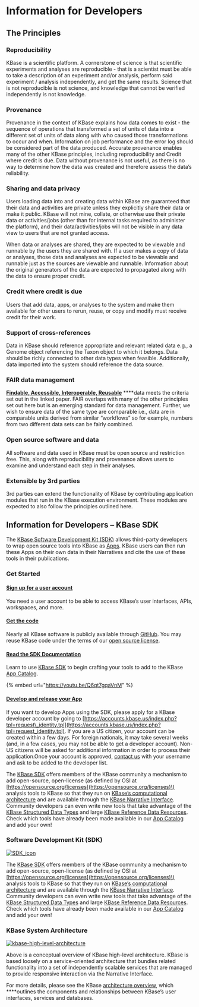 # Information for Developers

## **The Principles**

### **Reproducibility**

KBase is a scientific platform. A cornerstone of science is that scientific experiments and analyses are reproducible - that is a scientist must be able to take a description of an experiment and/or analysis, perform said experiment / analysis independently, and get the same results. Science that is not reproducible is not science, and knowledge that cannot be verified independently is not knowledge.

### **Provenance**

Provenance in the context of KBase explains how data comes to exist - the sequence of operations that transformed a set of units of data into a different set of units of data along with who caused those transformations to occur and when. Information on job performance and the error log should be considered part of the data produced. Accurate provenance enables many of the other KBase principles, including reproducibility and Credit where credit is due. Data without provenance is not useful, as there is no way to determine how the data was created and therefore assess the data’s reliability.

### **Sharing and data privacy**

Users loading data into and creating data within KBase are guaranteed that their data and activities are private unless they explicitly share their data or make it public. KBase will not mine, collate, or otherwise use their private data or activities/jobs \(other than for internal tasks required to administer the platform\), and their data/activities/jobs will not be visible in any data view to users that are not granted access.

When data or analyses are shared, they are expected to be viewable and runnable by the users they are shared with. If a user makes a copy of data or analyses, those data and analyses are expected to be viewable and runnable just as the sources are viewable and runnable. Information about the original generators of the data are expected to propagated along with the data to ensure proper credit. 

### **Credit where credit is due**

Users that add data, apps, or analyses to the system and make them available for other users to rerun, reuse, or copy and modify must receive credit for their work.

### **Support of cross-references**

Data in KBase should reference appropriate and relevant related data e.g., a Genome object referencing the Taxon object to which it belongs. Data should be richly connected to other data types when feasible. Additionally, data imported into the system should reference the data source.

### **FAIR data management**

[**Findable, Accessible, Interoperable, Reusable**](https://www.nature.com/articles/sdata201618) ****data meets the criteria set out in the linked paper. FAIR overlaps with many of the other principles set out here but is an emerging standard for data management. Further, we wish to ensure data of the same type are comparable i.e., data are in comparable units derived from similar “workflows” so for example, numbers from two different data sets can be fairly combined. 

### **Open source software and data**

All software and data used in KBase must be open source and restriction free. This, along with reproducibility and provenance allows users to examine and understand each step in their analyses.

### **Extensible by 3rd parties**

3rd parties can extend the functionality of KBase by contributing application modules that run in the KBase execution environment. These modules are expected to also follow the principles outlined here.



## Information for Developers – KBase SDK

The [KBase Software Development Kit \(SDK\)](https://github.com/kbase/sdkbase2) allows third-party developers to wrap open source tools into KBase as [Apps](https://narrative.kbase.us/#appcatalog). KBase users can then run these Apps on their own data in their Narratives and cite the use of these tools in their publications.

### Get Started

#### [Sign up for a user account](https://kbase.us/sign-up-for-a-kbase-account/)

You need a user account to be able to access KBase’s user interfaces, APIs, workspaces, and more.

#### [Get the code](https://github.com/kbase/sdkbase2)

Nearly all KBase software is publicly available through [GitHub](https://github.com/kbase). You may reuse KBase code under the terms of our [open source license](https://github.com/kbase/sdkbase2/blob/master/LICENSE.md).

#### [Read the SDK Documentation](https://kbase.github.io/kb_sdk_docs/)

Learn to use [KBase SDK](https://kbase.github.io/kb_sdk_docs/) to begin crafting your tools to add to the KBase [App Catalog](https://kbase.us/apps/).

{% embed url="https://youtu.be/Q6qt7gqaVnM" %}



#### [Develop and release your App](https://kbase.us/contact-us/)

If you want to develop Apps using the SDK, please apply for a KBase developer account by going to [https://accounts.kbase.us/index.php?tpl=request\_identity.tpl](https://accounts.kbase.us/index.php?tpl=request_identity.tpl). If you are a US citizen, your account can be created within a few days. For foreign nationals, it may take several weeks \(and, in a few cases, you may not be able to get a developer account\). Non-US citizens will be asked for additional information in order to process their application.Once your account is approved, [contact us](https://kbase.us/contact-us/) with your username and ask to be added to the developer list.

The [KBase SDK](https://github.com/kbase/kb_sdk) offers members of the KBase community a mechanism to add open-source, open-license \(as defined by OSI at [https://opensource.org/licenses](https://opensource.org/licenses)\) analysis tools to KBase so that they run on [KBase’s computational architecture](https://github.com/kbase/KBaseDeveloperBootstrap/blob/master/README.md) and are available through the [KBase Narrative Interface](https://narrative.kbase.us/). Community developers can even write new tools that take advantage of the [KBase Structured Data Types](https://narrative.kbase.us/#catalog/datatypes) and large [KBase Reference Data Resources](https://kbase.us/data-policy-and-sources/). Check which tools have already been made available in our [App Catalog](https://kbase.us/apps/) and add your own!

### Software Development Kit \(SDK\)

[![SDK\_icon](https://kbase.us/wp-content/uploads/2016/10/SDK_icon.jpg)](https://kbase.us/wp-content/uploads/2016/10/SDK_icon.jpg)

The [KBase SDK](https://github.com/kbase/kb_sdk) offers members of the KBase community a mechanism to add open-source, open-license \(as defined by OSI at [https://opensource.org/licenses](https://opensource.org/licenses)\) analysis tools to KBase so that they run on [KBase’s computational architecture](https://github.com/kbase/KBaseDeveloperBootstrap/blob/master/README.md) and are available through the [KBase Narrative Interface](https://narrative.kbase.us/). Community developers can even write new tools that take advantage of the [KBase Structured Data Types](https://narrative.kbase.us/#catalog/datatypes) and large [KBase Reference Data Resources](https://kbase.us/data-policy-and-sources/). Check which tools have already been made available in our [App Catalog](https://kbase.us/apps/) and add your own!

### KBase System Architecture

[![kbase-high-level-architecture](https://kbase.us/wp-content/uploads/2014/12/kbase-high-level-architecture.jpg)](https://kbase.us/wp-content/uploads/2014/12/kbase-high-level-architecture.jpg)

Above is a conceptual overview of KBase high-level architecture. KBase is based loosely on a service-oriented architecture that bundles related functionality into a set of independently scalable services that are managed to provide responsive interaction via the Narrative Interface.

For more details, please see the KBase [architecture overview](https://github.com/kbase/KBaseDeveloperBootstrap/blob/master/README.md), which ****outlines the components and relationships between KBase’s user interfaces, services and databases.



